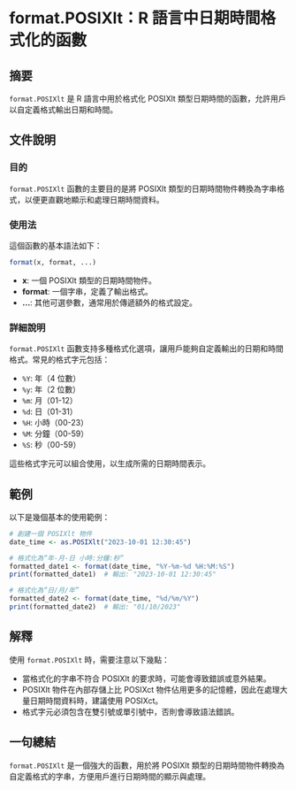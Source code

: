 <!--
Meta Description: # format.POSIXlt：R 語言中日期時間格式化的函數 ## 摘要 `format.POSIXlt` 是 R 語言中用於格式化 POSIXlt 類型日期時間的函數，允許用戶以自定義格式輸出日期和時間。 ## 文件說明 ### 目的 `format.POSIXlt` 函數的主要目的是將 PO...
Meta Keywords: posixlt, format, date_time, 2023, 格式化為
-->

# format.POSIXlt：R 語言中日期時間格式化的函數

## 摘要
`format.POSIXlt` 是 R 語言中用於格式化 POSIXlt 類型日期時間的函數，允許用戶以自定義格式輸出日期和時間。

## 文件說明
### 目的
`format.POSIXlt` 函數的主要目的是將 POSIXlt 類型的日期時間物件轉換為字串格式，以便更直觀地顯示和處理日期時間資料。

### 使用法
這個函數的基本語法如下：

```R
format(x, format, ...)
```

- **x**: 一個 POSIXlt 類型的日期時間物件。
- **format**: 一個字串，定義了輸出格式。
- **...**: 其他可選參數，通常用於傳遞額外的格式設定。

### 詳細說明
`format.POSIXlt` 函數支持多種格式化選項，讓用戶能夠自定義輸出的日期和時間格式。常見的格式字元包括：
- `%Y`: 年（4 位數）
- `%y`: 年（2 位數）
- `%m`: 月（01-12）
- `%d`: 日（01-31）
- `%H`: 小時（00-23）
- `%M`: 分鐘（00-59）
- `%S`: 秒（00-59）

這些格式字元可以組合使用，以生成所需的日期時間表示。

## 範例
以下是幾個基本的使用範例：

```R
# 創建一個 POSIXlt 物件
date_time <- as.POSIXlt("2023-10-01 12:30:45")

# 格式化為“年-月-日 小時:分鐘:秒”
formatted_date1 <- format(date_time, "%Y-%m-%d %H:%M:%S")
print(formatted_date1)  # 輸出: "2023-10-01 12:30:45"

# 格式化為“日/月/年”
formatted_date2 <- format(date_time, "%d/%m/%Y")
print(formatted_date2)  # 輸出: "01/10/2023"
```

## 解釋
使用 `format.POSIXlt` 時，需要注意以下幾點：
- 當格式化的字串不符合 POSIXlt 的要求時，可能會導致錯誤或意外結果。
- POSIXlt 物件在內部存儲上比 POSIXct 物件佔用更多的記憶體，因此在處理大量日期時間資料時，建議使用 POSIXct。
- 格式字元必須包含在雙引號或單引號中，否則會導致語法錯誤。

## 一句總結
`format.POSIXlt` 是一個強大的函數，用於將 POSIXlt 類型的日期時間物件轉換為自定義格式的字串，方便用戶進行日期時間的顯示與處理。